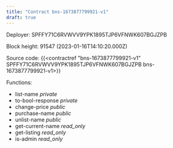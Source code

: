 ```yaml
---
title: "Contract bns-1673877799921-v1"
draft: true
---
```

Deployer: SPFFY71C6RVWVV9YPK1895TJP6VFNWK607BGJZPB


 



Block height: 91547 (2023-01-16T14:10:20.000Z)

Source code: {{<contractref "bns-1673877799921-v1" SPFFY71C6RVWVV9YPK1895TJP6VFNWK607BGJZPB bns-1673877799921-v1>}}

Functions:

* list-name _private_
* to-bool-response _private_
* change-price _public_
* purchase-name _public_
* unlist-name _public_
* get-current-name _read_only_
* get-listing _read_only_
* is-admin _read_only_
